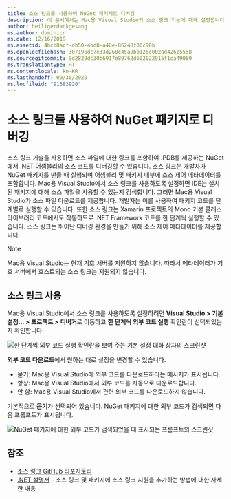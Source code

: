 ```yaml
---
title: 소스 링크를 사용하여 NuGet 패키지로 디버깅
description: 이 문서에서는 Mac용 Visual Studio의 소스 링크 기능에 대해 설명합니다.
author: heiligerdankgesang
ms.author: dominicn
ms.date: 12/16/2019
ms.assetid: 4bcb8acf-db50-4bd8-a48e-86248f00c90b
ms.openlocfilehash: 307196dc7e33d268c45a9bb126c002ad426c5558
ms.sourcegitcommit: 9d2829dc30b6917e89762d602022915f1ca49089
ms.translationtype: HT
ms.contentlocale: ko-KR
ms.lasthandoff: 09/30/2020
ms.locfileid: "91583920"
---
```

# <a name="debugging-into-nuget-packages-with-source-link"></a>소스 링크를 사용하여 NuGet 패키지로 디버깅

소스 링크 기술을 사용하면 소스 파일에 대한 링크를 포함하여 .PDB를 제공하는 NuGet에서 .NET 어셈블리의 소스 코드를 디버깅할 수 있습니다. 소스 링크는 개발자가 NuGet 패키지를 만들 때 실행되며 어셈블리 및 패키지 내부에 소스 제어 메타데이터를 포함합니다. Mac용 Visual Studio에서 소스 링크를 사용하도록 설정하면 IDE는 설치된 패키지에 대해 소스 파일을 사용할 수 있는지 검색합니다. 그러면 Mac용 Visual Studio가 소스 파일 다운로드를 제공합니다. 개발자는 이를 사용하여 패키지 코드를 단계별로 실행할 수 있습니다. 또한 소스 링크는 Xamarin 프로젝트의 Mono 기본 클래스 라이브러리 코드에서도 작동하므로 .NET Framework 코드를 한 단계씩 실행할 수 있습니다. 소스 링크는 뛰어난 디버깅 환경을 만들기 위해 소스 제어 메타데이터를 제공합니다.

> [!NOTE]
> Mac용 Visual Studio는 현재 기호 서버를 지원하지 않습니다. 따라서 메타데이터가 기호 서버에서 호스트되는 소스 링크는 지원되지 않습니다.

## <a name="enable-source-link"></a>소스 링크 사용

Mac용 Visual Studio에서 소스 링크를 사용하도록 설정하려면 **Visual Studio > 기본 설정... > 프로젝트 > 디버거**로 이동하고 **한 단계씩 외부 코드 실행** 확인란이 선택되었는지 확인합니다.

![한 단계씩 외부 코드 실행 확인란을 보여 주는 기본 설정 대화 상자의 스크린샷](media/source-link1.png)

**외부 코드 다운로드**에서 원하는 대로 설정을 변경할 수 있습니다.
* 묻기: Mac용 Visual Studio에 외부 코드를 다운로드하라는 메시지가 표시됩니다.
* 항상: Mac용 Visual Studio에서 외부 코드를 자동으로 다운로드합니다.
* 안 함: Mac용 Visual Studio에서 관련 외부 코드를 다운로드하지 않습니다.

기본적으로 **묻기**가 선택되어 있습니다. NuGet 패키지에 대한 외부 코드가 검색되면 다음 프롬프트가 표시됩니다.

![NuGet 패키지에 대한 외부 코드가 검색되었을 때 표시되는 프롬프트의 스크린샷](media/source-link2.png)


## <a name="see-also"></a>참조

- [소스 링크 GitHub 리포지토리](https://github.com/dotnet/sourcelink/blob/master/README.md)
- [.NET 설명서](/dotnet/standard/library-guidance/sourcelink) - 소스 링크 및 패키지에 소스 링크 지원을 추가하는 방법에 대한 자세한 내용